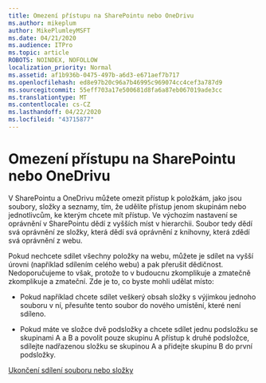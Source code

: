 ```yaml
---
title: Omezení přístupu na SharePointu nebo OneDrivu
ms.author: mikeplum
author: MikePlumleyMSFT
ms.date: 04/21/2020
ms.audience: ITPro
ms.topic: article
ROBOTS: NOINDEX, NOFOLLOW
localization_priority: Normal
ms.assetid: af1b936b-0475-497b-a6d3-e671aef7b717
ms.openlocfilehash: ed8e97b20c96a7b46995c969074cc4cef3a787d9
ms.sourcegitcommit: 55eff703a17e500681d8fa6a87eb067019ade3cc
ms.translationtype: MT
ms.contentlocale: cs-CZ
ms.lasthandoff: 04/22/2020
ms.locfileid: "43715877"
---
```

# <a name="restrict-access-in-sharepoint-or-onedrive"></a>Omezení přístupu na SharePointu nebo OneDrivu

V SharePointu a OneDrivu můžete omezit přístup k položkám, jako jsou soubory, složky a seznamy, tím, že udělíte přístup jenom skupinám nebo jednotlivcům, ke kterým chcete mít přístup. Ve výchozím nastavení se oprávnění v SharePointu dědí z vyšších míst v hierarchii. Soubor tedy dědí svá oprávnění ze složky, která dědí svá oprávnění z knihovny, která zdědí svá oprávnění z webu.
  
Pokud nechcete sdílet všechny položky na webu, můžete je sdílet na vyšší úrovni (například sdílením celého webu) a pak přerušit dědičnost. Nedoporučujeme to však, protože to v budoucnu zkomplikuje a zmatečně zkomplikuje a zmateční. Zde je to, co byste mohli udělat místo:
  
- Pokud například chcete sdílet veškerý obsah složky s výjimkou jednoho souboru v ní, přesuňte tento soubor do nového umístění, které není sdíleno.
    
- Pokud máte ve složce dvě podsložky a chcete sdílet jednu podsložku se skupinami A a B a povolit pouze skupinu A přístup k druhé podsložce, sdílejte nadřazenou složku se skupinou A a přidejte skupinu B do první podsložky.
    
[Ukončení sdílení souboru nebo složky](https://go.microsoft.com/fwlink/?linkid=2008861)
  

